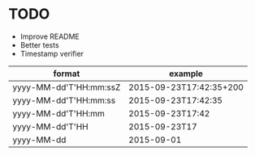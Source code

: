# TODO

- Improve README
- Better tests
- Timestamp verifier

| format                 | example                 |
| ---------------------- | ----------------------- |
| yyyy-MM-dd'T'HH:mm:ssZ | 2015-09-23T17:42:35+200 |
| yyyy-MM-dd'T'HH:mm:ss  | 2015-09-23T17:42:35     |
| yyyy-MM-dd'T'HH:mm     | 2015-09-23T17:42        |
| yyyy-MM-dd'T'HH        | 2015-09-23T17           |
| yyyy-MM-dd             | 2015-09-01              |
